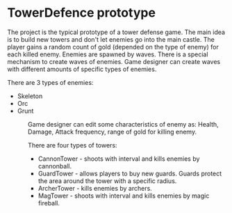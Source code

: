 # TowerDefence prototype
The project is the typical prototype of a tower defense game. The main idea is to build new towers and don't let enemies go into the main castle. The player gains a random count of gold (depended on the type of enemy) for each killed enemy. Enemies are spawned by waves. There is a special mechanism to create waves of enemies. Game designer can create waves with different amounts of specific types of enemies.

There are 3 types of enemies:
<ul>
<li>Skeleton</li>
<li>Orc</li>
<li>Grunt</li>
<ul>



Game designer can edit some characteristics of enemy as: Health, Damage, Attack frequency, range of gold for killing enemy.

There are four types of towers:
<ul>
<li>CannonTower - shoots with interval and kills enemies by cannonball.</li>
<li>GuardTower - allows players to buy new guards. Guards protect the area around the tower with a specific radius.</li>
<li>ArcherTower - kills enemies by archers.</li>
<li>MagTower - shoots with interval and kills enemies by magic fireball.</li>
<ul>
